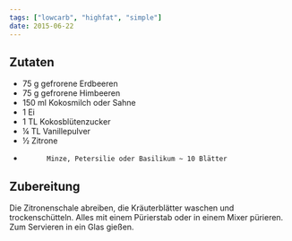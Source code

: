 ```yaml
---
tags: ["lowcarb", "highfat", "simple"]
date: 2015-06-22
---
```


## Zutaten
- 75 g      gefrorene Erdbeeren
- 75 g      gefrorene Himbeeren
- 150 ml    Kokosmilch oder Sahne
- 1         Ei
- 1 TL      Kokosblütenzucker
- ¼ TL      Vanillepulver
- ½         Zitrone
-           Minze, Petersilie oder Basilikum ~ 10 Blätter

## Zubereitung
Die Zitronenschale abreiben, die Kräuterblätter waschen und trockenschütteln. Alles mit einem Pürierstab oder in einem Mixer pürieren. Zum Servieren in ein Glas gießen.
